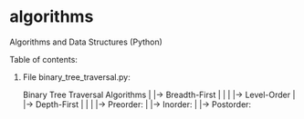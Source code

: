 # algorithms
Algorithms and Data Structures (Python)

Table of contents:

1. File binary_tree_traversal.py:

   Binary Tree Traversal Algorithms
    |
    |-> Breadth-First
    |         |
    |         |-> Level-Order
    |
    |-> Depth-First
    |         |
    |         |-> Preorder:  <root><left><right>
    |         |-> Inorder:   <left><root><right>
    |         |-> Postorder: <left><right><root>